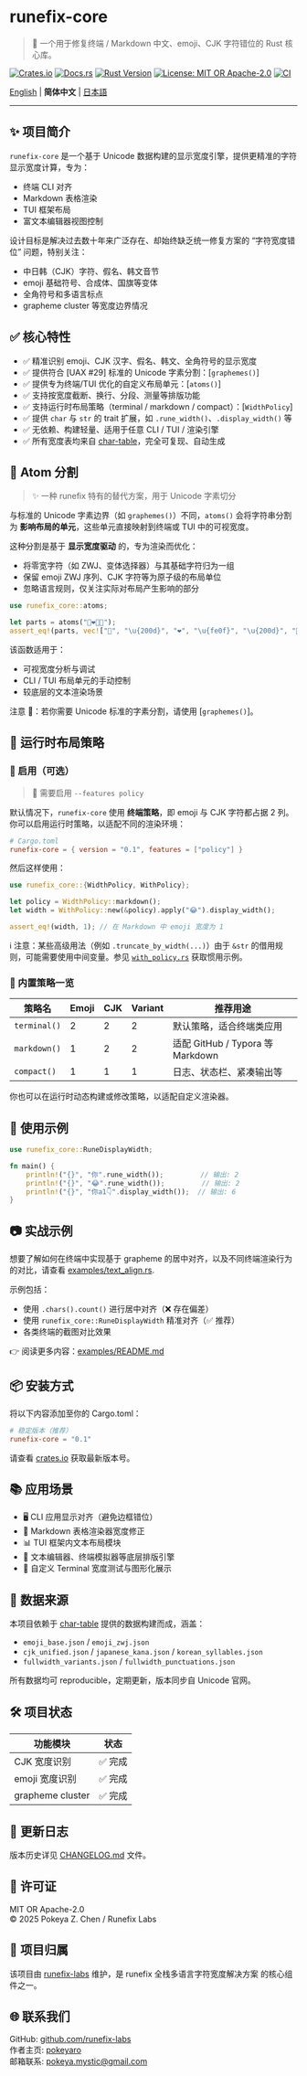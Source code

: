 # runefix-core

> 🎯 一个用于修复终端 / Markdown 中文、emoji、CJK 字符错位的 Rust 核心库。

[![Crates.io](https://img.shields.io/crates/v/runefix-core)](https://crates.io/crates/runefix-core)
[![Docs.rs](https://img.shields.io/docsrs/runefix-core)](https://docs.rs/runefix-core)
[![Rust Version](https://img.shields.io/badge/rust-1.85%2B-orange)](https://www.rust-lang.org)
[![License: MIT OR Apache-2.0](https://img.shields.io/badge/license-MIT%20OR%20Apache--2.0-blue.svg)](./LICENSE)
[![CI](https://github.com/runefix-labs/runefix-core/actions/workflows/ci.yml/badge.svg?branch=master)](https://github.com/runefix-labs/runefix-core/actions/workflows/ci.yml)

[English](./README.md) | **简体中文** | [日本語](./README_ja.md)

---

## ✨ 项目简介

`runefix-core` 是一个基于 Unicode 数据构建的显示宽度引擎，提供更精准的字符显示宽度计算，专为：

- 终端 CLI 对齐
- Markdown 表格渲染
- TUI 框架布局
- 富文本编辑器视图控制

设计目标是解决过去数十年来广泛存在、却始终缺乏统一修复方案的 “字符宽度错位” 问题，特别关注：

- 中日韩（CJK）字符、假名、韩文音节
- emoji 基础符号、合成体、国旗等变体
- 全角符号和多语言标点
- grapheme cluster 等宽度边界情况


## ✅ 核心特性

- ✅ 精准识别 emoji、CJK 汉字、假名、韩文、全角符号的显示宽度
- ✅ 提供符合 [UAX #29] 标准的 Unicode 字素分割：[`graphemes()`]
- ✅ 提供专为终端/TUI 优化的自定义布局单元：[`atoms()`]
- ✅ 支持按宽度截断、换行、分段、测量等排版功能 
- ✅ 支持运行时布局策略（terminal / markdown / compact）：[`WidthPolicy`]
- ✅ 提供 `char` 与 `str` 的 trait 扩展，如 `.rune_width()`、`.display_width()` 等 
- ✅ 无依赖、构建轻量、适用于任意 CLI / TUI / 渲染引擎 
- ✅ 所有宽度表均来自 [char-table](https://github.com/runefix-labs/char-table)，完全可复现、自动生成


## 🧬 Atom 分割

> ✨ 一种 runefix 特有的替代方案，用于 Unicode 字素切分

与标准的 Unicode 字素边界（如 `graphemes()`）不同，`atoms()` 会将字符串分割为 **影响布局的单元**，这些单元直接映射到终端或 TUI 中的可视宽度。

这种分割是基于 **显示宽度驱动** 的，专为渲染而优化：

- 将零宽字符（如 ZWJ、变体选择器）与其基础字符归为一组 
- 保留 emoji ZWJ 序列、CJK 字符等为原子级的布局单位 
- 忽略语言规则，仅关注实际对布局产生影响的部分

```rust
use runefix_core::atoms;

let parts = atoms("👩‍❤️‍💋‍👨");
assert_eq!(parts, vec!["👩", "\u{200d}", "❤", "\u{fe0f}", "\u{200d}", "💋", "\u{200d}", "👨"]);
```

该函数适用于： 

- 可视宽度分析与调试 
- CLI / TUI 布局单元的手动控制 
- 较底层的文本渲染场景

注意 🧠：若你需要 Unicode 标准的字素分割，请使用 [`graphemes()`]。


## 🧩 运行时布局策略

### 🔧 启用（可选）

> 🧪 需要启用 `--features policy`

默认情况下，`runefix-core` 使用 **终端策略**，即 emoji 与 CJK 字符都占据 2 列。 \
你可以启用运行时策略，以适配不同的渲染环境：

```toml
# Cargo.toml
runefix-core = { version = "0.1", features = ["policy"] }
```

然后这样使用：

```rust
use runefix_core::{WidthPolicy, WithPolicy};

let policy = WidthPolicy::markdown();
let width = WithPolicy::new(&policy).apply("😂").display_width();

assert_eq!(width, 1); // 在 Markdown 中 emoji 宽度为 1
```

ℹ️ 注意：某些高级用法（例如 `.truncate_by_width(...)`）由于 `&str` 的借用规则，可能需要使用中间变量。参见 [`with_policy.rs`](./src/with_policy.rs) 获取惯用示例。

### 🧠 内置策略一览

| 策略名        | Emoji | CJK | Variant | 推荐用途                         |
| ------------ | ----- | --- | ------- |---------------------------------|
| `terminal()` | 2     | 2   | 2       | 默认策略，适合终端类应用            |
| `markdown()` | 1     | 2   | 2       | 适配 GitHub / Typora 等 Markdown |
| `compact()`  | 1     | 1   | 1       | 日志、状态栏、紧凑输出等            |

你也可以在运行时动态构建或修改策略，以适配自定义渲染器。


## 🚀 使用示例

```rust
use runefix_core::RuneDisplayWidth;

fn main() {
    println!("{}", "你".rune_width());         // 输出: 2
    println!("{}", "😂".rune_width());         // 输出: 2
    println!("{}", "你a1👇".display_width());  // 输出: 6
}
```


## 📷 实战示例

想要了解如何在终端中实现基于 grapheme 的居中对齐，以及不同终端渲染行为的对比，请查看 [examples/text_align.rs](./examples/text_align.rs).

示例包括：

- 使用 `.chars().count()` 进行居中对齐（❌ 存在偏差）
- 使用 `runefix_core::RuneDisplayWidth` 精准对齐（✅ 推荐）
- 各类终端的截图对比效果

👉 阅读更多内容：[examples/README.md](./examples/README.md)


## 📦 安装方式

将以下内容添加至你的 Cargo.toml：

```toml
# 稳定版本（推荐）
runefix-core = "0.1"
```

请查看 [crates.io](https://crates.io/crates/runefix-core) 获取最新版本号。


## 📚 应用场景

- 🖥️ CLI 应用显示对齐（避免边框错位） 
- 🧾 Markdown 表格渲染器宽度修正 
- 📊 TUI 框架内文本布局模块 
- 📄 文本编辑器、终端模拟器等底层排版引擎 
- 🧩 自定义 Terminal 宽度测试与图形化展示


## 📁 数据来源

本项目依赖于 [char-table](https://github.com/runefix-labs/char-table) 提供的数据构建而成，涵盖：

- `emoji_base.json` / `emoji_zwj.json`
- `cjk_unified.json` / `japanese_kana.json` / `korean_syllables.json` 
- `fullwidth_variants.json` / `fullwidth_punctuations.json`

所有数据均可 reproducible，定期更新，版本同步自 Unicode 官网。


## 🛠️ 项目状态

| 功能模块           | 状态        |
|-------------------|------------|
| CJK 宽度识别       | ✅ 完成     |
| emoji 宽度识别     | ✅ 完成     |
| grapheme cluster  | ✅ 完成     |


## 📌 更新日志

版本历史详见 [CHANGELOG.md](./CHANGELOG.md) 文件。


## 🔖 许可证

MIT OR Apache-2.0  
© 2025 Pokeya Z. Chen / Runefix Labs


## 📣 项目归属

该项目由 [runefix-labs](https://github.com/runefix-labs) 维护，是 runefix 全栈多语言字符宽度解决方案 的核心组件之一。


## 🌐 联系我们

GitHub: [github.com/runefix-labs](https://github.com/runefix-labs) \
作者主页: [pokeyaro](https://github.com/pokeyaro) \
邮箱联系: [pokeya.mystic@gmail.com](mailto:pokeya.mystic@gmail.com)
